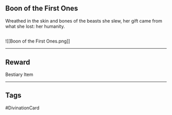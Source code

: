 ## Boon of the First Ones
Wreathed in the skin and bones
of the beasts she slew, 
her gift came from what she lost: 
her humanity.
## 
![[Boon of the First Ones.png]]

---
## Reward
Bestiary Item

---
## Tags
#DivinationCard